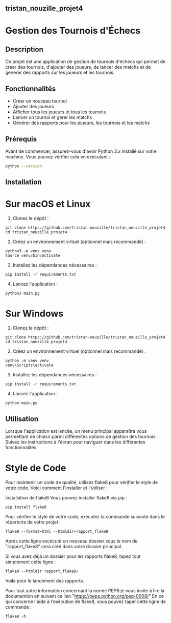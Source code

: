 ## tristan_nouzille_projet4

# Gestion des Tournois d'Échecs

## Description
Ce projet est une application de gestion de tournois d'échecs qui permet de créer des tournois, d'ajouter des joueurs, de lancer des matchs et de générer des rapports sur les joueurs et les tournois.

## Fonctionnalités
- Créer un nouveau tournoi
- Ajouter des joueurs
- Afficher tous les joueurs et tous les tournois
- Lancer un tournoi et gérer les matchs
- Générer des rapports pour les joueurs, les tournois et les matchs

## Prérequis
Avant de commencer, assurez-vous d'avoir Python 3.x installé sur votre machine. Vous pouvez vérifier cela en exécutant :

```bash
python --version

```
## Installation
 # Sur macOS et Linux

 1. Clonez le dépôt :

  ```
  git clone https://github.com/tristan-nouzille/tristan_nouzille_projet4
  cd tristan_nouzille_projet4

  ```

  2. Créez un environnement virtuel (optionnel mais recommandé) :

   ```
  python3 -m venv venv
  source venv/bin/activate
   ```

  3. Installez les dépendances nécessaires :

   ```
   pip install -r requirements.txt
   ```

  4. Lancez l'application :

  ```
  python3 main.py
  ```

# Sur Windows

 1. Clonez le dépôt :

  ```
  git clone https://github.com/tristan-nouzille/tristan_nouzille_projet4
  cd tristan_nouzille_projet4
  ```
 2. Créez un environnement virtuel (optionnel mais recommandé) :
  
  ```
  python -m venv venv
  venv\Scripts\activate  
  ```

 3. Installez les dépendances nécessaires :
   
   ```
   pip install -r requirements.txt
   ```

 4. Lancez l'application :

```
python main.py
```

## Utilisation

Lorsque l'application est lancée, un menu principal apparaîtra vous permettant de choisir parmi différentes options de gestion des tournois. Suivez les instructions à l'écran pour naviguer dans les différentes fonctionnalités.

# Style de Code
Pour maintenir un code de qualité, utilisez flake8 pour vérifier le style de votre code. Voici comment l'installer et l'utiliser :

Installation de flake8
Vous pouvez installer flake8 via pip :

```
pip install flake8
```

Pour vérifier le style de votre code, exécutez la commande suivante dans le répertoire de votre projet :

```
flake8 --format=html --htmldir=rapport_flake8
```

Après cette ligne excécuté un nouveau dossier sous le nom de "rapport_flake8" cera créé dans votre dossier principal.

Si vous avez déjà un dossier pour les rapports flake8, tapez tout simplement cette ligne :

```
flake8 --htmldir rapport_flake8/
```
Voilà pour le lancement des rapports.

Pour tout autre information concernant la norme PEP8 je vous invite à lire la documention en suivant ce lien "https://peps.python.org/pep-0008/"
En ce qui concerne l'aide à l'exécution de flake8, vous pouvez taper cette ligne de commande :

```
flake8 -h
```
